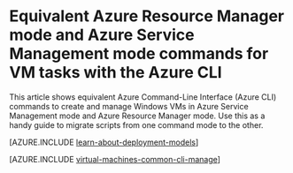 <properties
	pageTitle="Equivalent CLI commands for Windows VM tasks | Microsoft Azure"
	description="Equivalent Azure CLI commands to create and manage Windows VMs in Azure Resource Manager and Azure Service Management modes"
	services="virtual-machines-windows"
	documentationCenter=""
	authors="dlepow"
	manager="timlt"
	editor=""
	tags="azure-resource-manager,azure-service-management"/>

<tags
	ms.service="virtual-machines-windows"
	ms.devlang="na"
	ms.topic="article"
	ms.tgt_pltfrm="vm-windows"
	ms.workload="infrastructure-services"
	ms.date="04/08/2016"
	ms.author="danlep"/>

# Equivalent Azure Resource Manager mode and Azure Service Management mode commands for VM tasks with the Azure CLI

This article shows equivalent Azure Command-Line Interface (Azure CLI) commands to create and manage Windows VMs in Azure Service Management mode and Azure Resource Manager mode. Use this as a handy guide to migrate scripts from one command mode to the other. 

[AZURE.INCLUDE [learn-about-deployment-models](../../includes/learn-about-deployment-models-both-include.md)]

[AZURE.INCLUDE [virtual-machines-common-cli-manage](../../includes/virtual-machines-common-cli-manage.md)]
